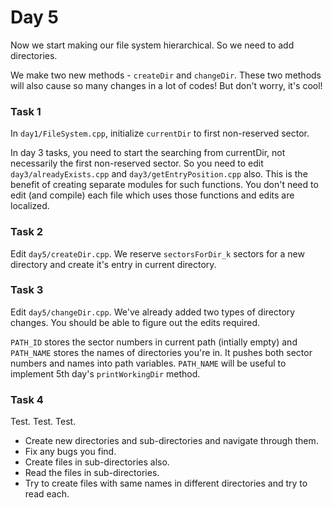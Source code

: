 # Day 5

Now we start making our file system hierarchical. So we need to add directories.

We make two new methods - `createDir` and `changeDir`. These two methods will also cause so many changes in a lot of codes! But don't worry, it's cool!

### Task 1

In `day1/FileSystem.cpp`, initialize `currentDir` to first non-reserved sector.

In day 3 tasks, you need to start the searching from currentDir, not necessarily the first non-reserved sector. So you need to edit `day3/alreadyExists.cpp` and `day3/getEntryPosition.cpp` also. This is the benefit of creating separate modules for such functions. You don't need to edit (and compile) each file which uses those functions and edits are localized.

### Task 2

Edit `day5/createDir.cpp`.  We reserve `sectorsForDir_k` sectors for a new directory and create it's entry in current directory.

### Task 3

Edit `day5/changeDir.cpp`.  We've already added two types of directory changes. You should be able to figure out the edits required.

`PATH_ID` stores the sector numbers in current path (intially empty) and `PATH_NAME` stores the names of directories you're in. It pushes both sector numbers and names into path variables. `PATH_NAME` will be useful to implement 5th day's `printWorkingDir` method.

### Task 4

Test. Test. Test.

* Create new directories and sub-directories and navigate through them.
* Fix any bugs you find.
* Create files in sub-directories also.
* Read the files in sub-directories.
* Try to create files with same names in different directories and try to read each.
